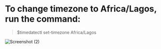 # To change timezone to Africa/Lagos, run the command:

>$timedatectl set-timezone Africa/Lagos

![Screenshot (2)](https://user-images.githubusercontent.com/109033746/197370052-e94ff247-c52c-435e-acfd-a7bff75820e7.png)
